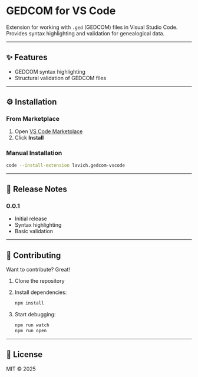 # GEDCOM for VS Code

Extension for working with `.ged` (GEDCOM) files in Visual Studio Code.
Provides syntax highlighting and validation for genealogical data.

---

## ✨ Features

- GEDCOM syntax highlighting
- Structural validation of GEDCOM files

---

## ⚙️ Installation

### From Marketplace

1. Open [VS Code Marketplace](https://marketplace.visualstudio.com/items?itemName=lavich.gedcom-vscode)
2. Click **Install**

### Manual Installation

```bash
code --install-extension lavich.gedcom-vscode
```

---

## 📝 Release Notes

### 0.0.1

- Initial release
- Syntax highlighting
- Basic validation

---

## 🤝 Contributing

Want to contribute? Great!

1. Clone the repository
2. Install dependencies:

   ```bash
   npm install
   ```

3. Start debugging:

   ```bash
   npm run watch
   npm run open
   ```

---

## 📜 License

MIT © 2025
